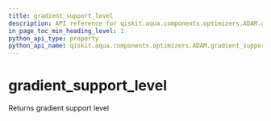 ```yaml
---
title: gradient_support_level
description: API reference for qiskit.aqua.components.optimizers.ADAM.gradient_support_level
in_page_toc_min_heading_level: 1
python_api_type: property
python_api_name: qiskit.aqua.components.optimizers.ADAM.gradient_support_level
---
```


# gradient\_support\_level

Returns gradient support level

